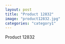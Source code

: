```yaml
---
layout: post
title: "Product 12832"
image: "product12832.jpg"
categories: "category1"
---
```

Product 12832
